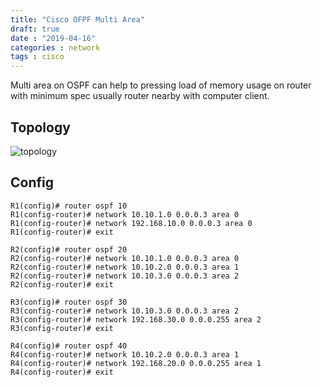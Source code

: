 ```yaml
---
title: "Cisco OFPF Multi Area"
draft: true
date : "2019-04-16"
categories : network
tags : cisco
---
```


Multi area on OSPF can help to pressing load of memory usage on router with minimum spec usually router nearby with computer client.

## Topology
![topology](https://gblobscdn.gitbook.com/assets%2F-M4i1FkyJ96YEscBnmfS%2F-M4icPZWcnOSs2jE7Vt9%2F-M4iekmBsiZhubcXo9s4%2Fospf-multi.png?alt=media&token=4078756d-5df8-4856-97ee-380bb63464b1)

## Config
```
R1(config)# router ospf 10
R1(config-router)# network 10.10.1.0 0.0.0.3 area 0
R1(config-router)# network 192.168.10.0 0.0.0.3 area 0
R1(config-router)# exit

R2(config)# router ospf 20
R2(config-router)# network 10.10.1.0 0.0.0.3 area 0
R2(config-router)# network 10.10.2.0 0.0.0.3 area 1
R2(config-router)# network 10.10.3.0 0.0.0.3 area 2
R2(config-router)# exit

R3(config)# router ospf 30
R3(config-router)# network 10.10.3.0 0.0.0.3 area 2
R3(config-router)# network 192.168.30.0 0.0.0.255 area 2
R3(config-router)# exit

R4(config)# router ospf 40
R4(config-router)# network 10.10.2.0 0.0.0.3 area 1
R4(config-router)# network 192.168.20.0 0.0.0.255 area 1
R4(config-router)# exit
```


